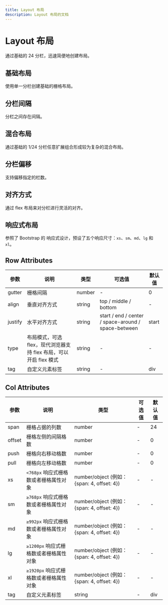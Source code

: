 ```yaml
---
title: Layout 布局
description: Layout 布局的文档
---
```


# Layout 布局

通过基础的 24 分栏，迅速简便地创建布局。

## 基础布局

使用单一分栏创建基础的栅格布局。

<preview path="../demo/Layout/Basic.vue" title="基础用法" description="通过 row 和 col 组件，并通过 col 组件的 `span` 属性我们就可以自由地组合布局。" />

## 分栏间隔

分栏之间存在间隔。

<preview path="../demo/Layout/ColumnSpacing.vue" title="分栏间隔" description="Row 组件 提供 `gutter` 属性来指定每一栏之间的间隔，默认间隔为 0。" />

## 混合布局

通过基础的 1/24 分栏任意扩展组合形成较为复杂的混合布局。

<preview path="../demo/Layout/Mix.vue" title="混合布局"/>

## 分栏偏移

支持偏移指定的栏数。

<preview path="../demo/Layout/Offset.vue" title="分栏偏移" description="通过制定 col 组件的 `offset` 属性可以指定分栏偏移的栏数。" />

## 对齐方式

通过 flex 布局来对分栏进行灵活的对齐。

<preview path="../demo/Layout/Justify.vue" title="对齐方式" description="将 `type` 属性赋值为 'flex'，可以启用 flex 布局，并可通过 `justify` 属性来指定 start, center, end, space-between, space-around 其中的值来定义子元素的排版方式。" />

## 响应式布局

参照了 Bootstrap 的 响应式设计，预设了五个响应尺寸：`xs`、`sm`、`md`、`lg` 和 `xl`。

<preview path="../demo/Layout/ResponsiveLayout.vue" title="响应式布局" description="根据不同的屏幕宽度，自动切换布局。" />

## Row Attributes
| 参数      | 说明   | 类型    | 可选值 | 默认值 |
| --------- | ------ | ------- | ------ | ------ |
| gutter    | 栅格间隔 | number  | -      | 0      |
| align     | 垂直对齐方式 | string  | top / middle / bottom | -      |
| justify   | 水平对齐方式 | string  | start / end / center / space-around / space-between | start    |
| type      | 布局模式，可选 flex，现代浏览器支持 flex 布局，可以开启 flex 模式 | string  | -      | -      |
| tag        | 自定义元素标签 | string  | -      | div      |

## Col Attributes
| 参数      | 说明   | 类型    | 可选值 | 默认值 |
| --------- | ------ | ------- | ------ | ------ |
| span       | 栅格占据的列数 | number  | -      | 24      |n
| offset     | 栅格左侧的间隔格数 | number  | -      | 0      |
| push       | 栅格向右移动格数 | number  | -      | 0      |
| pull        | 栅格向左移动格数 | number  | -      | 0      |
| xs         | `<768px` 响应式栅格数或者栅格属性对象 | number/object (例如： {span: 4, offset: 4}) | -      | -      |
| sm         | `≥768px` 响应式栅格数或者栅格属性对象 | number/object (例如： {span: 4, offset: 4}) | -      | -      |
| md         | `≥992px` 响应式栅格数或者栅格属性对象 | number/object (例如： {span: 4, offset: 4}) | -      | -      |
| lg         | `≥1200px` 响应式栅格数或者栅格属性对象 | number/object (例如： {span: 4, offset: 4}) | -      | -      |
| xl         | `≥1920px` 响应式栅格数或者栅格属性对象 | number/object (例如： {span: 4, offset: 4}) | -      | -      |
| tag        | 自定义元素标签 | string  | -      | div      |
                                                                                                                                                                                                                                                                                                                                                                                                                                                                                                                                                                                                                                                                                                                                                                                                                                                                                                                                                                                                                                                                                                                                                                                                                                                                                                                                                                                                        

